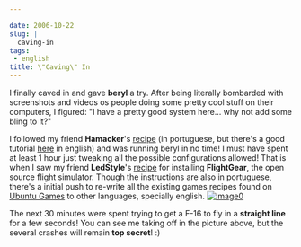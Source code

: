 ```yaml
---

date: 2006-10-22
slug: |
  caving-in
tags:
 - english
title: \"Caving\" In
---
```


I finally caved in and gave **beryl** a try. After being literally
bombarded with screenshots and videos os people doing some pretty cool
stuff on their computers, I figured: "I have a pretty good system
here... why not add some bling to it?"

I followed my friend **Hamacker**\'s
[recipe](http://hamacker.wordpress.com/2006/10/19/aiglx-beryl-no-ubuntu-edgy-610/)
(in portuguese, but there's a good tutorial
[here](https://help.ubuntu.com/community/CompositeManager/InstallingBeryl)
in english) and was running beryl in no time! I must have spent at least
1 hour just tweaking all the possible configurations allowed! That is
when I saw my friend **LedStyle**\'s
[recipe](http://www.tuxresources.org/blog/?p=103) for installing
**FlightGear**, the open source flight simulator. Though the
instructions are also in portuguese, there's a initial push to re-write
all the existing games recipes found on [Ubuntu
Games](http://ubuntugames.org/) to other languages, specially english.
[![image0](http://static.flickr.com/89/276234789_774f3399d1.jpg)](http://static.flickr.com/89/276234789_774f3399d1_b.jpg)

The next 30 minutes were spent trying to get a F-16 to fly in a
**straight line** for a few seconds! You can see me taking off in the
picture above, but the several crashes will remain **top secret**! :)
